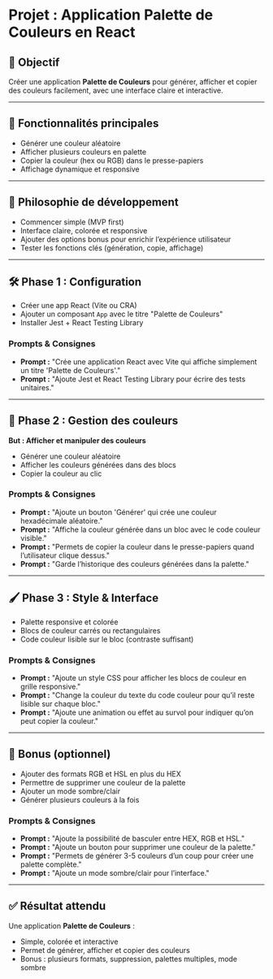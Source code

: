 # Projet : Application Palette de Couleurs en React

## 🎯 Objectif
Créer une application **Palette de Couleurs** pour générer, afficher et copier des couleurs facilement, avec une interface claire et interactive.

---

## 🚀 Fonctionnalités principales
- Générer une couleur aléatoire  
- Afficher plusieurs couleurs en palette  
- Copier la couleur (hex ou RGB) dans le presse-papiers  
- Affichage dynamique et responsive  

---

## 🌱 Philosophie de développement
- Commencer simple (MVP first)  
- Interface claire, colorée et responsive  
- Ajouter des options bonus pour enrichir l’expérience utilisateur  
- Tester les fonctions clés (génération, copie, affichage)  

---

## 🛠️ Phase 1 : Configuration
- Créer une app React (Vite ou CRA)  
- Ajouter un composant `App` avec le titre "Palette de Couleurs"  
- Installer Jest + React Testing Library  

### Prompts & Consignes
- **Prompt :** "Crée une application React avec Vite qui affiche simplement un titre 'Palette de Couleurs'."  
- **Prompt :** "Ajoute Jest et React Testing Library pour écrire des tests unitaires."  

---

## 🎨 Phase 2 : Gestion des couleurs
**But : Afficher et manipuler des couleurs**

- Générer une couleur aléatoire  
- Afficher les couleurs générées dans des blocs  
- Copier la couleur au clic  

### Prompts & Consignes
- **Prompt :** "Ajoute un bouton 'Générer' qui crée une couleur hexadécimale aléatoire."  
- **Prompt :** "Affiche la couleur générée dans un bloc avec le code couleur visible."  
- **Prompt :** "Permets de copier la couleur dans le presse-papiers quand l’utilisateur clique dessus."  
- **Prompt :** "Garde l’historique des couleurs générées dans la palette."  

---

## 🖌️ Phase 3 : Style & Interface
- Palette responsive et colorée  
- Blocs de couleur carrés ou rectangulaires  
- Code couleur lisible sur le bloc (contraste suffisant)  

### Prompts & Consignes
- **Prompt :** "Ajoute un style CSS pour afficher les blocs de couleur en grille responsive."  
- **Prompt :** "Change la couleur du texte du code couleur pour qu’il reste lisible sur chaque bloc."  
- **Prompt :** "Ajoute une animation ou effet au survol pour indiquer qu’on peut copier la couleur."  

---

## 🌟 Bonus (optionnel)
- Ajouter des formats RGB et HSL en plus du HEX  
- Permettre de supprimer une couleur de la palette  
- Ajouter un mode sombre/clair  
- Générer plusieurs couleurs à la fois  

### Prompts & Consignes
- **Prompt :** "Ajoute la possibilité de basculer entre HEX, RGB et HSL."  
- **Prompt :** "Ajoute un bouton pour supprimer une couleur de la palette."  
- **Prompt :** "Permets de générer 3-5 couleurs d’un coup pour créer une palette complète."  
- **Prompt :** "Ajoute un mode sombre/clair pour l’interface."  

---

## ✅ Résultat attendu
Une application **Palette de Couleurs** :  
- Simple, colorée et interactive  
- Permet de générer, afficher et copier des couleurs  
- Bonus : plusieurs formats, suppression, palettes multiples, mode sombre  
